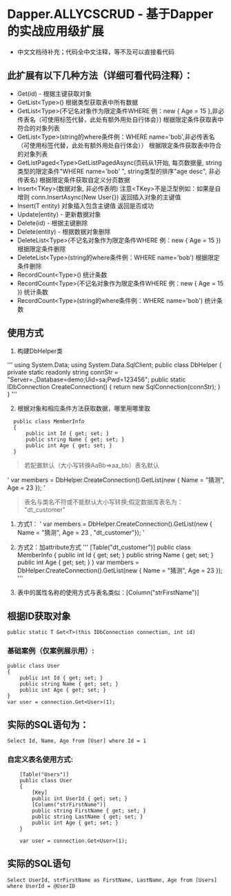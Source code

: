 # Dapper.ALLYCSCRUD - 基于Dapper的实战应用级扩展

- 中文文档待补充；代码全中文注释，等不及可以直接看代码
## 此扩展有以下几种方法（详细可看代码注释）：
- Get(id) - 根据主键获取对象
- GetList\<Type\>()  根据类型获取表中所有数据
- GetList\<Type\>(不记名对象作为限定条件WHERE 例：new { Age = 15 },非必传表名（可使用标签代替，此处有额外用处自行体会）)  根据限定条件获取表中符合的对象列表
- GetList\<Type\>(string的where条件例：WHERE name='bob',非必传表名（可使用标签代替，此处有额外用处自行体会））  根据限定条件获取表中符合的对象列表
- GetListPaged\<Type\>GetListPagedAsync<T>(页码从1开始, 每页数据量, string类型的限定条件"WHERE name='bob' ", string类型的排序"age desc", 非必传表名)  根据限定条件获取自定义分页数据
- Insert\<TKey\>(数据对象, 非必传表明)  注意\<TKey\>不是泛型例如：如果是自增则 conn.InsertAsync<int>(New User{}) 返回插入对象的主键值
- Insert<T>(T entity) 对象插入包含主键值 返回是否成功
- Update(entity) - 更新数据对象
- Delete<Type>(id) - 根据主键删除
- Delete(entity) - 根据数据对象删除
- DeleteList\<Type\>(不记名对象作为限定条件WHERE 例：new { Age = 15 })  根据限定条件删除
- DeleteList\<Type\>(string的where条件例：WHERE name='bob')  根据限定条件删除
- RecordCount\<Type\>() 统计条数
- RecordCount\<Type\>(不记名对象作为限定条件WHERE 例：new { Age = 15 }) 统计条数
- RecordCount\<Type\>(string的where条件例：WHERE name='bob') 统计条数
 
 ## 使用方式
 
 1. 构建DbHelper类
 
 '''
      using System.Data;
     using System.Data.SqlClient;
     public class DbHelper
     {
         private static readonly string connStr = "Server=.;Database=demo;Uid=sa;Pwd=123456";
         public static IDbConnection CreateConnection()
         {
             return new SqlConnection(connStr);
         }
     }
  '''
  
  2. 根据对象和相应条件方法获取数据，哪里用哪里取
   
   ```
     public class MemberInfo
     {
         public int Id { get; set; }
         public string Name { get; set; }
         public int Age { get; set; }
     } 
   ``` 
 
 > 若配置默认（大小写转换AaBb=>aa_bb）表名默认
 
   ' var members = DbHelper.CreateConnection().GetList<Member>(new { Name = "猜测", Age = 23 }); '
 
 > 表名与类名不符或不能默认大小写转换;假定数据库表名为： "dt_customer" 
   
   1. 方式1：
   ' var members = DbHelper.CreateConnection().GetList<Member>(new { Name = "猜测", Age = 23  , "dt_customer"}); '

   2. 方式2：加attribute方式
   '''
     [Table("dt_customer")]
     public class MemberInfo
     {
         public int Id { get; set; }
         public string Name { get; set; }
         public int Age { get; set; }
     } 
     var members = DbHelper.CreateConnection().GetList<Member>(new { Name = "猜测", Age = 23 });
   '''
 3. 表中的属性名称的使用方式与表名类似：[Column("strFirstName")]
   
 ## 根据ID获取对象
`
 public static T Get<T>(this IDbConnection connection, int id)
`
 ### 基础案例（仅案例展示用）:
```
public class User
{
    public int Id { get; set; }
    public string Name { get; set; }
    public int Age { get; set; }
} 
var user = connection.Get<User>(1);  
 ```    
## 实际的SQL语句为：

`Select Id, Name, Age from [User] where Id = 1 `
### 自定义表名使用方式:
```
    [Table("Users")]
    public class User
    {
        [Key]
        public int UserId { get; set; }
        [Column("strFirstName")]
        public string FirstName { get; set; }
        public string LastName { get; set; }
        public int Age { get; set; }
    }
    
    var user = connection.Get<User>(1);  
```
## 实际的SQL语句
`
Select UserId, strFirstName as FirstName, LastName, Age from [Users] where UserId = @UserID
`
